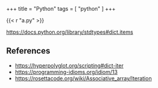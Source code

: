 +++
title = "Python"
tags = [ "python" ]
+++

{{< r "a.py" >}}

<https://docs.python.org/library/stdtypes#dict.items>

## References

- <https://hyperpolyglot.org/scripting#dict-iter>
- <https://programming-idioms.org/idiom/13>
- <https://rosettacode.org/wiki/Associative_array/Iteration>
